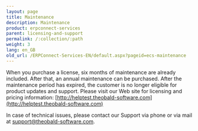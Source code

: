 ```yaml
---
layout: page
title: Maintenance
description: Maintenance
product: erpconnect-services
parent: licensing-and-support
permalink: /:collection/:path
weight: 3
lang: en_GB
old_url: /ERPConnect-Services-EN/default.aspx?pageid=ecs-maintenance
---
```


When you purchase a license, six months of maintenance are already included. After that, an annual maintenance can be purchased.
After the maintenance period has expired, the customer is no longer eligible for product updates and support.
Please visit our Web site for licensing and pricing information: [http://helptest.theobald-software.com](http://helptest.theobald-software.com)

In case of technical issues, please contact our Support via phone or via mail at [support@theobald-software.com](support@theobald-software.com).